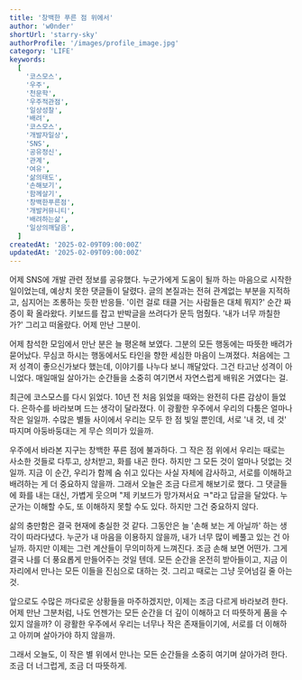 ```yaml
---
title: '창백한 푸른 점 위에서'
author: 'w0nder'
shortUrl: 'starry-sky'
authorProfile: '/images/profile_image.jpg'
category: 'LIFE'
keywords:
  [
    '코스모스',
    '우주',
    '천문학',
    '우주적관점',
    '일상성찰',
    '배려',
    '코스모스',
    '개발자일상',
    'SNS',
    '공유정신',
    '관계',
    '여유',
    '삶의태도',
    '손해보기',
    '함께살기',
    '창백한푸른점',
    '개발커뮤니티',
    '배려하는삶',
    '일상의깨달음',
  ]
createdAt: '2025-02-09T09:00:00Z'
updatedAt: '2025-02-09T09:00:00Z'
---
```


<link-preview url="https://ridibooks.com/books/786000077" title="코스모스" target="_blank" image="https://img.ridicdn.net/cover/786000077">
</link-preview>

어제 SNS에 개발 관련 정보를 공유했다. 누군가에게 도움이 될까 하는 마음으로 시작한 일이었는데, 예상치 못한 댓글들이 달렸다.
글의 본질과는 전혀 관계없는 부분을 지적하고, 심지어는 조롱하는 듯한 반응들. '이런 걸로 태클 거는 사람들은 대체 뭐지?' 순간 짜증이 확 올라왔다.
키보드를 잡고 반박글을 쓰려다가 문득 멈췄다. '내가 너무 까칠한가?' 그리고 떠올랐다. 어제 만난 그분이.

어제 참석한 모임에서 만난 분은 늘 평온해 보였다. 그분의 모든 행동에는 따뜻한 배려가 묻어났다. 무심코 하시는 행동에서도 타인을 향한 세심한 마음이 느껴졌다.
처음에는 그저 성격이 좋으신가보다 했는데, 이야기를 나누다 보니 깨달았다. 그건 타고난 성격이 아니었다. 매일매일 살아가는 순간들을 소중히 여기면서 자연스럽게 배워온 거였다는 걸.

최근에 코스모스를 다시 읽었다. 10년 전 처음 읽었을 때와는 완전히 다른 감상이 들었다. 은하수를 바라보며 드는 생각이 달라졌다.
이 광활한 우주에서 우리의 다툼은 얼마나 작은 일일까. 수많은 별들 사이에서 우리는 모두 한 점 빛일 뿐인데, 서로 '내 것, 네 것' 따지며 아둥바둥대는 게 무슨 의미가 있을까.

우주에서 바라본 지구는 창백한 푸른 점에 불과하다. 그 작은 점 위에서 우리는 때로는 사소한 것들로 다투고, 상처받고, 화를 내곤 한다.
하지만 그 모든 것이 얼마나 덧없는 것일까. 지금 이 순간, 우리가 함께 숨 쉬고 있다는 사실 자체에 감사하고, 서로를 이해하고 배려하는 게 더 중요하지 않을까.
그래서 오늘은 조금 다르게 해보기로 했다. 그 댓글들에 화를 내는 대신, 가볍게 웃으며 "제 키보드가 망가져서요 ㅋ"라고 답글을 달았다.
누군가는 이해할 수도, 또 이해하지 못할 수도 있다. 하지만 그건 중요하지 않다.

삶의 충만함은 결국 현재에 충실한 것 같다. 그동안은 늘 '손해 보는 게 아닐까' 하는 생각이 따라다녔다.
누군가 내 마음을 이용하지 않을까, 내가 너무 많이 베풀고 있는 건 아닐까. 하지만 이제는 그런 계산들이 무의미하게 느껴진다.
조금 손해 보면 어떤가. 그게 결국 나를 더 풍요롭게 만들어주는 것일 텐데.
모든 순간을 온전히 받아들이고, 지금 이 자리에서 만나는 모든 이들을 진심으로 대하는 것. 그리고 때로는 그냥 웃어넘길 줄 아는 것.

앞으로도 수많은 까다로운 상황들을 마주하겠지만, 이제는 조금 다르게 바라보려 한다.
어제 만난 그분처럼, 나도 언젠가는 모든 순간을 더 깊이 이해하고 더 따뜻하게 품을 수 있지 않을까?
이 광활한 우주에서 우리는 너무나 작은 존재들이기에, 서로를 더 이해하고 아끼며 살아가야 하지 않을까.

그래서 오늘도, 이 작은 별 위에서 만나는 모든 순간들을 소중히 여기며 살아가려 한다. 조금 더 너그럽게, 조금 더 따뜻하게.
